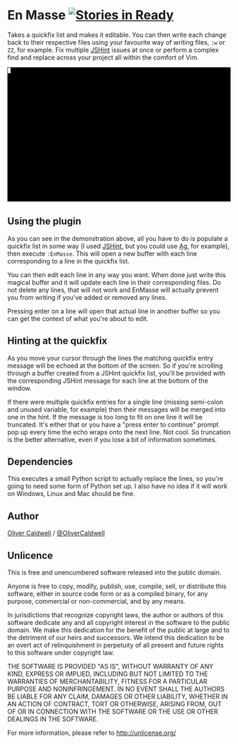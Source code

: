 # En Masse [![Stories in Ready](https://badge.waffle.io/wolfy87/vim-enmasse.png?label=ready&title=Ready)](https://waffle.io/wolfy87/vim-enmasse)

Takes a quickfix list and makes it editable. You can then write each change back to their respective files using your favourite way of writing files, `:w` or `ZZ`, for example. Fix multiple [JSHint][] issues at once or perform a complex find and replace across your project all within the comfort of Vim.

![Animated demonstration](./images/example.gif)

## Using the plugin

As you can see in the demonstration above, all you have to do is populate a quickfix list in some way (I used [JSHint][], but you could use [Ag][], for example), then execute `:EnMasse`. This will open a new buffer with each line corresponding to a line in the quickfix list.

You can then edit each line in any way you want. When done just write this magical buffer and it will update each line in their corresponding files. Do not delete any lines, that will not work and EnMasse will actually prevent you from writing if you've added or removed any lines.

Pressing enter on a line will open that actual line in another buffer so you can get the context of what you're about to edit.

## Hinting at the quickfix

As you move your cursor through the lines the matching quickfix entry message will be echoed at the bottom of the screen. So if you're scrolling through a buffer created from a JSHint quickfix list, you'll be provided with the corresponding JSHint message for each line at the bottom of the window.

If there were multiple quickfix entries for a single line (missing semi-colon and unused variable, for example) then their messages will be merged into one in the hint. If the message is too long to fit on one line it will be truncated. It's either that or you have a "press enter to continue" prompt pop up every time the echo wraps onto the next line. Not cool. So truncation is the better alternative, even if you lose a bit of information sometimes.

## Dependencies

This executes a small Python script to actually replace the lines, so you're going to need some form of Python set up. I also have no idea if it will work on Windows, Linux and Mac should be fine.

## Author

[Oliver Caldwell][] / [@OliverCaldwell][]

## Unlicence

This is free and unencumbered software released into the public domain.

Anyone is free to copy, modify, publish, use, compile, sell, or
distribute this software, either in source code form or as a compiled
binary, for any purpose, commercial or non-commercial, and by any
means.

In jurisdictions that recognize copyright laws, the author or authors
of this software dedicate any and all copyright interest in the
software to the public domain. We make this dedication for the benefit
of the public at large and to the detriment of our heirs and
successors. We intend this dedication to be an overt act of
relinquishment in perpetuity of all present and future rights to this
software under copyright law.

THE SOFTWARE IS PROVIDED "AS IS", WITHOUT WARRANTY OF ANY KIND,
EXPRESS OR IMPLIED, INCLUDING BUT NOT LIMITED TO THE WARRANTIES OF
MERCHANTABILITY, FITNESS FOR A PARTICULAR PURPOSE AND NONINFRINGEMENT.
IN NO EVENT SHALL THE AUTHORS BE LIABLE FOR ANY CLAIM, DAMAGES OR
OTHER LIABILITY, WHETHER IN AN ACTION OF CONTRACT, TORT OR OTHERWISE,
ARISING FROM, OUT OF OR IN CONNECTION WITH THE SOFTWARE OR THE USE OR
OTHER DEALINGS IN THE SOFTWARE.

For more information, please refer to <http://unlicense.org/>

[jshint]: https://github.com/walm/jshint.vim
[ag]: https://github.com/rking/ag.vim
[Oliver Caldwell]: http://oli.me.uk/
[@OliverCaldwell]: https://twitter.com/OliverCaldwell
